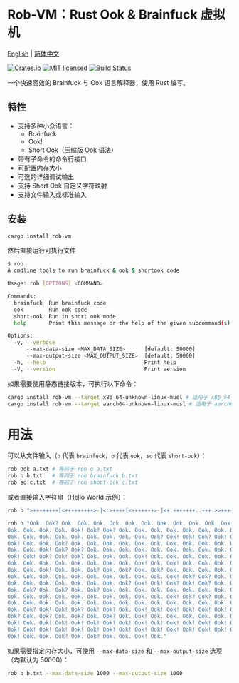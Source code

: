 # Rob-VM：Rust Ook & Brainfuck 虚拟机

[English](README.md) | [简体中文](README.zh.md)

[![Crates.io][crates-badge]][crates-url]
[![MIT licensed][mit-badge]][mit-url]
[![Build Status][actions-badge]][actions-url]

[crates-badge]: https://img.shields.io/crates/v/rob-vm.svg
[crates-url]: https://crates.io/crates/rob-vm
[mit-badge]: https://img.shields.io/badge/license-MIT-blue.svg
[mit-url]: https://github.com/DawnMagnet/rust-ook-bf-intepreter/blob/master/LICENSE
[actions-badge]: https://github.com/DawnMagnet/rust-ook-bf-intepreter/actions/workflows/build.yaml/badge.svg
[actions-url]: https://github.com/DawnMagnet/rust-ook-bf-intepreter/actions

一个快速高效的 Brainfuck 与 Ook 语言解释器，使用 Rust 编写。

## 特性

- 支持多种小众语言：
  - Brainfuck
  - Ook!
  - Short Ook（压缩版 Ook 语法）
- 带有子命令的命令行接口
- 可配置内存大小
- 可选的详细调试输出
- 支持 Short Ook 自定义字符映射
- 支持文件输入或标准输入

## 安装

```sh
cargo install rob-vm
```

然后直接运行可执行文件

```sh
$ rob
A cmdline tools to run brainfuck & ook & shortook code

Usage: rob [OPTIONS] <COMMAND>

Commands:
  brainfuck  Run brainfuck code
  ook        Run ook code
  short-ook  Run in short ook mode
  help       Print this message or the help of the given subcommand(s)

Options:
  -v, --verbose
      --max-data-size <MAX_DATA_SIZE>      [default: 50000]
      --max-output-size <MAX_OUTPUT_SIZE>  [default: 50000]
  -h, --help                               Print help
  -V, --version                            Print version

```

如果需要使用静态链接版本，可执行以下命令：

```sh
cargo install rob-vm --target x86_64-unknown-linux-musl # 适用于 x86_64 Linux
cargo install rob-vm --target aarch64-unknown-linux-musl # 适用于 aarch64 Linux
```

# 用法

可以从文件输入（`b` 代表 `brainfuck`，`o` 代表 `ook`，`so` 代表 `short-ook`）：

```sh
rob ook a.txt # 等同于 rob o a.txt
rob b b.txt   # 等同于 rob brainfuck b.txt
rob so c.txt  # 等同于 rob short-ook c.txt
```

或者直接输入字符串（Hello World 示例）：

```sh
rob b ">++++++++[<+++++++++>-]<.>++++[<+++++++>-]<+.+++++++..+++.>>++++++[<+++++++>-]<++.------------.>++++++[<+++++++++>-]<+.<.+++.------.--------.>>>++++[<++++++++>-]<+."

rob o "Ook. Ook? Ook. Ook. Ook. Ook. Ook. Ook. Ook. Ook. Ook. Ook. Ook. Ook. Ook. Ook.
Ook. Ook. Ook. Ook. Ook! Ook? Ook? Ook. Ook. Ook. Ook. Ook. Ook. Ook. Ook. Ook.
Ook. Ook. Ook. Ook. Ook. Ook. Ook. Ook. Ook. Ook? Ook! Ook! Ook? Ook! Ook? Ook.
Ook! Ook. Ook. Ook? Ook. Ook. Ook. Ook. Ook. Ook. Ook. Ook. Ook. Ook. Ook. Ook.
Ook. Ook. Ook! Ook? Ook? Ook. Ook. Ook. Ook. Ook. Ook. Ook. Ook. Ook. Ook. Ook?
Ook! Ook! Ook? Ook! Ook? Ook. Ook. Ook. Ook! Ook. Ook. Ook. Ook. Ook. Ook. Ook.
Ook. Ook. Ook. Ook. Ook. Ook. Ook. Ook. Ook! Ook. Ook! Ook. Ook. Ook. Ook. Ook.
Ook. Ook. Ook! Ook. Ook. Ook? Ook. Ook? Ook. Ook? Ook. Ook. Ook. Ook. Ook. Ook.
Ook. Ook. Ook. Ook. Ook. Ook. Ook. Ook. Ook. Ook. Ook! Ook? Ook? Ook. Ook. Ook.
Ook. Ook. Ook. Ook. Ook. Ook. Ook. Ook? Ook! Ook! Ook? Ook! Ook? Ook. Ook! Ook.
Ook. Ook? Ook. Ook? Ook. Ook? Ook. Ook. Ook. Ook. Ook. Ook. Ook. Ook. Ook. Ook.
Ook. Ook. Ook. Ook. Ook. Ook. Ook. Ook. Ook. Ook. Ook! Ook? Ook? Ook. Ook. Ook.
Ook. Ook. Ook. Ook. Ook. Ook. Ook. Ook. Ook. Ook. Ook. Ook. Ook. Ook. Ook. Ook.
Ook. Ook? Ook! Ook! Ook? Ook! Ook? Ook. Ook! Ook! Ook! Ook! Ook! Ook! Ook! Ook.
Ook? Ook. Ook? Ook. Ook? Ook. Ook? Ook. Ook! Ook. Ook. Ook. Ook. Ook. Ook. Ook.
Ook! Ook. Ook! Ook! Ook! Ook! Ook! Ook! Ook! Ook! Ook! Ook! Ook! Ook! Ook! Ook.
Ook! Ook! Ook! Ook! Ook! Ook! Ook! Ook! Ook! Ook! Ook! Ook! Ook! Ook! Ook! Ook!
Ook! Ook. Ook. Ook? Ook. Ook? Ook. Ook. Ook! Ook."
```

如果需要指定内存大小，可使用 `--max-data-size` 和 `--max-output-size` 选项（均默认为 50000）：

```sh
rob b b.txt --max-data-size 1000 --max-output-size 1000
```
